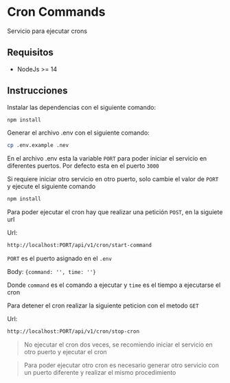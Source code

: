 # Cron Commands

Servicio para ejecutar crons

## Requisitos

- NodeJs >= 14

## Instrucciones

Instalar las dependencias con el siguiente comando:

```bash
npm install
```

Generar el archivo .env con el siguiente comando:

```bash
cp .env.example .nev
```

En el archivo .env esta la variable `PORT` para poder iniciar el servicio en diferentes puertos.
Por defecto esta en el puerto `3000`

Si requiere iniciar otro servicio en otro puerto, solo cambie el valor de `PORT` y ejecute el siguiente comando

```bash
npm install
```

Para poder ejecutar el cron hay que realizar una petición `POST`, en la siguiete url

Url:

```bash
http://localhost:PORT/api/v1/cron/start-command
```

`PORT` es el puerto asignado en el `.env`

Body: `{command: '', time: ''}`

Donde `command` es el comando a ejecutar y `time` es el tiempo a ejecutarse el cron

Para detener el cron realizar la siguiente peticion con el metodo `GET`

Url:

```bash
http://localhost:PORT/api/v1/cron/stop-cron
```

> No ejecutar el cron dos veces, se recomiendo iniciar el servicio en otro puerto y ejecutar el cron

> Para poder ejecutar otro cron es necesario generar otro servicio con un puerto diferente y realizar el mismo procedimiento